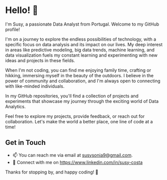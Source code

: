 # Hello! 👋

I'm Susy, a passionate Data Analyst from Portugal. Welcome to my GitHub profile!

I'm on a journey to explore the endless possibilities of technology, with a specific focus on data analysis and its impact on our lives. My deep interest in areas like predictive modeling, big data trends, machine learning, and data visualization fuels my constant learning and experimenting with new ideas and projects in these fields.

When I'm not coding, you can find me enjoying family time, crafting or hikking, immersing myself in the beauty of the outdoors. I believe in the power of community and collaboration, and I'm always open to connecting with like-minded individuals.

In my GitHub repositories, you'll find a collection of projects and experiments that showcase my journey through the exciting world of Data Analytics.

Feel free to explore my projects, provide feedback, or reach out for collaboration. Let's make the world a better place, one line of code at a time!

## Get in Touch

- 📫 You can reach me via email at susysonia9@gmail.com.
- 💬 Connect with me on https://www.linkedin.com/in/susy-costa


Thanks for stopping by, and happy coding! 🚀
